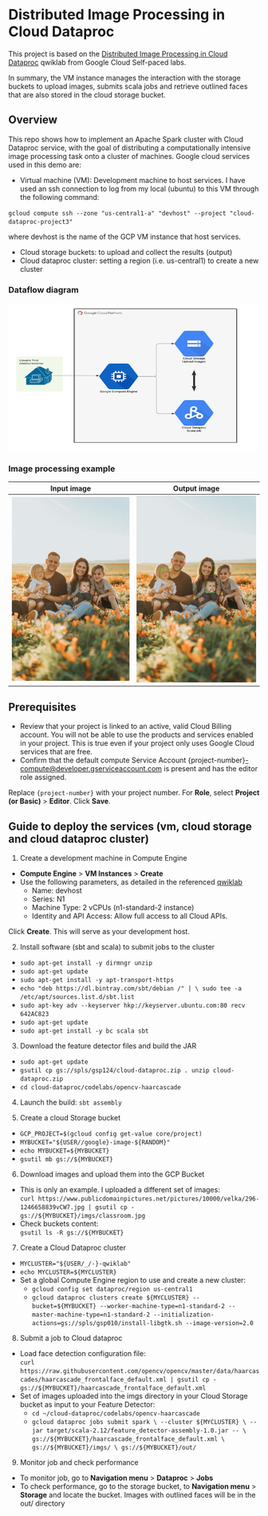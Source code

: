 # Distributed Image Processing in Cloud Dataproc
This project is based on the [Distributed Image Processing in Cloud Dataproc](https://www.qwiklabs.com/focuses/5834?catalog_rank=%7B%22rank%22%3A8%2C%22num_filters%22%3A0%2C%22has_search%22%3Atrue%7D&parent=catalog&search_id=9364283) qwiklab from Google Cloud Self-paced labs.

In summary, the VM instance manages the interaction with the storage buckets to upload images, submits scala jobs and retrieve outlined faces that are also stored in the cloud storage bucket.


## Overview
This repo shows how to implement an Apache Spark cluster with Cloud Dataproc service, with the goal of distributing a computationally intensive image processing task onto a cluster of machines. Google cloud services used in this demo are:

- Virtual machine (VM): Development machine to host services. I have used an ssh connection to log from my local (ubuntu) to this VM through the following command:

`gcloud compute ssh --zone "us-central1-a" "devhost" --project "cloud-dataproc-project3"`

 where devhost is the name of the GCP VM instance that host services.

- Cloud storage buckets: to upload and collect the results (output)
- Cloud dataproc cluster: setting a region (i.e. us-central1) to create a new cluster


### Dataflow diagram
![](img_files/GCP_dataproc.png)


### Image processing example
Input image             |  Output image
:-------------------------:|:-------------------------:
![](img_files/family_photo.jpeg)  |  ![](img_files/out_family_photo.jpeg)


## Prerequisites

- Review that your project is linked to an active, valid Cloud Billing account. You will not be able to use the products and services enabled in your project. This is true even if your project only uses Google Cloud services that are free.
- Confirm that the default compute Service Account {project-number}-compute@developer.gserviceaccount.com is present and has the editor role assigned.

Replace `{project-number}` with your project number.
For **Role**, select **Project (or Basic)** > **Editor**. Click **Save**.

## Guide to deploy the services (vm, cloud storage and cloud dataproc cluster)

1. Create a development machine in Compute Engine  
  - **Compute Engine** > **VM Instances** > **Create**  
  - Use the following parameters, as detailed in the referenced [qwiklab](https://www.qwiklabs.com/focuses/5834?catalog_rank=%7B%22rank%22%3A8%2C%22num_filters%22%3A0%2C%22has_search%22%3Atrue%7D&parent=catalog&search_id=9364283)    
      * Name: devhost  
      * Series: N1  
      * Machine Type: 2 vCPUs (n1-standard-2 instance)  
      * Identity and API Access: Allow full access to all Cloud APIs.  

Click **Create**. This will serve as your development host.  

2. Install software (sbt and scala) to submit jobs to the cluster  
  - `sudo apt-get install -y dirmngr unzip`  
  - `sudo apt-get update`  
  - `sudo apt-get install -y apt-transport-https`  
  - `echo "deb https://dl.bintray.com/sbt/debian /" | \
       sudo tee -a /etc/apt/sources.list.d/sbt.list`  
  - `sudo apt-key adv --keyserver hkp://keyserver.ubuntu.com:80 recv 642AC823`  
  - `sudo apt-get update`  
  - `sudo apt-get install -y bc scala sbt`  

3. Download the feature detector files and build the JAR
  - `sudo apt-get update`
  - `gsutil cp gs://spls/gsp124/cloud-dataproc.zip .
     unzip cloud-dataproc.zip`
  - `cd cloud-dataproc/codelabs/opencv-haarcascade`

4. Launch the build: `sbt assembly`

5. Create a cloud Storage bucket
  - `GCP_PROJECT=$(gcloud config get-value core/project)`
  - `MYBUCKET="${USER//google}-image-${RANDOM}"`
  - `echo MYBUCKET=${MYBUCKET}`
  - `gsutil mb gs://${MYBUCKET}`

6. Download images and upload them into the GCP Bucket
  - This is only an example. I uploaded a different set of images:  
    `curl https://www.publicdomainpictures.net/pictures/10000/velka/296-1246658839vCW7.jpg | gsutil cp - gs://${MYBUCKET}/imgs/classroom.jpg`
  - Check buckets content:  
    `gsutil ls -R gs://${MYBUCKET}`

7. Create a Cloud Dataproc cluster
  - `MYCLUSTER="${USER/_/-}-qwiklab"`
  - `echo MYCLUSTER=${MYCLUSTER}`
  - Set a global Compute Engine region to use and create a new cluster:  
    * `gcloud config set dataproc/region us-central1`
    * `gcloud dataproc clusters create ${MYCLUSTER} --bucket=${MYBUCKET} --worker-machine-type=n1-standard-2 --master-machine-type=n1-standard-2 --initialization-actions=gs://spls/gsp010/install-libgtk.sh --image-version=2.0`  

8. Submit a job to Cloud dataproc  
  - Load face detection configuration file:  
  `curl https://raw.githubusercontent.com/opencv/opencv/master/data/haarcascades/haarcascade_frontalface_default.xml | gsutil cp - gs://${MYBUCKET}/haarcascade_frontalface_default.xml`
  - Set of images uploaded into the imgs directory in your Cloud Storage bucket as input to your Feature Detector:  
    * `cd ~/cloud-dataproc/codelabs/opencv-haarcascade`
    * `gcloud dataproc jobs submit spark \
    --cluster ${MYCLUSTER} \
    --jar target/scala-2.12/feature_detector-assembly-1.0.jar -- \
    gs://${MYBUCKET}/haarcascade_frontalface_default.xml \
    gs://${MYBUCKET}/imgs/ \
    gs://${MYBUCKET}/out/`

9. Monitor job and check performance
  - To monitor job, go to **Navigation menu** > **Dataproc** > **Jobs**  
  - To check performance, go to the storage bucket, to **Navigation menu** > **Storage** and locate the bucket. Images with outlined faces will be in the out/ directory
